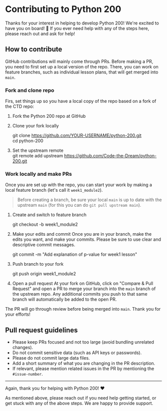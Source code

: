 # Contributing to Python 200
Thanks for your interest in helping to develop Python 200! We're excited to have you on board! :tada: If you ever need help with any of the steps here, please reach out and ask for help! 

## How to contribute
GitHub contributions will mainly come through PRs. Before making a PR, you need to first set up a local version of the repo. There, you can work on feature branches, such as individual lesson plans, that will get merged into `main`. 

### Fork and clone repo
Firs, set things up so you have a local copy of the repo based on a fork of the CTD repo:
1. Fork the Python 200 repo at GitHub
2. Clone your fork locally 

    git clone https://github.com/YOUR-USERNAME/python-200.git    
    cd python-200

3. Set the upstream remote     
    git remote add upstream https://github.com/Code-the-Dream/python-200.git

### Work locally and make PRs
Once you are set up with the repo, you can start your work by making a local feature branch (let's call it `week1_module2`). 

> Before creating a branch, be sure your local `main` is up to date with the upstream `main` (for this you can do `git pull upstream main`).

1. Create and switch to feature branch

    git checkout -b week1_module2

2. Make your edits and commit
Once you are in your branch, make the edits you want, and make your commits. Please be sure to use clear and descriptive commit messages.

    git commit -m "Add explanation of p-value for week1 lesson"

3. Push branch to your fork 

    git push origin week1_module2

4. Open a pull request
At your fork on GitHub, click on "Compare & Pull Request" and open a PR to merge your branch into the `main` branch of the upstream repo. Any additional commits you push to that same branch will automatically be added to the open PR. 

The PR will go through review before being merged into `main`. Thank you for your efforts! 

## Pull request guidelines
- Please keep PRs focused and not too large (avoid bundling unrelated changes). 
- Do not commit sensitive data (such as API keys or passwords).
- Please do not commit large data files.
- Add a short summary of what you are changing in the PR description. 
- If relevant, please mention related issues in the PR by mentioning the `#issue-number`. 

---

Again, thank you for helping with Python 200! :heart:

As mentioned above, please reach out if you need help getting started, or get stuck with any of the above steps. We are happy to provide support.

